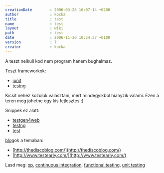 ```yaml
---
creationDate        : 2006-03-28 16:07:14 +0200 
author              : kocka 
title               : test 
name                : test 
layout              : wiki 
path                : test 
date                : 2006-11-30 10:54:37 +0100 
version             : 7 
creator             : kocka 
---
```

A teszt nelkuli kod nem program hanem bughalmaz.

Teszt frameworkok:

*   [junit](junit.html)
*   [testng](testng.html)

Kicsit nehez kozuluk valasztani, mert mindegyikbol hianyzik valami. Ezen a teren meg johetne egy kis fejlesztes :)

Snippek ez alatt:

-   [testgen4web](testgen4web.html)
-   [testng](testng.html)
-   [test](test.html)



[blog](blog.html)ok a temaban:

*   [http://thediscoblog.com/](http://thediscoblog.com/)
*   [http://www.testearly.com/](http://www.testearly.com/)

Lasd meg: [xp](XP.html), [continuous integration](Continuous%20Integration.html), [functional testing](functional%20testing.html), [unit testing](unit%20testing.html)
